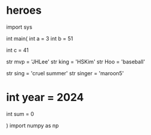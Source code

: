# heroes

import sys

int main(
int a = 3
int b = 51

int c = 41

str mvp = 'JHLee'
str king = 'HSKim'
str Hoo = 'baseball'

str sing = 'cruel summer'
str singer = 'maroon5'

int year = 2024
=======
int sum = 0

)
import numpy as np
